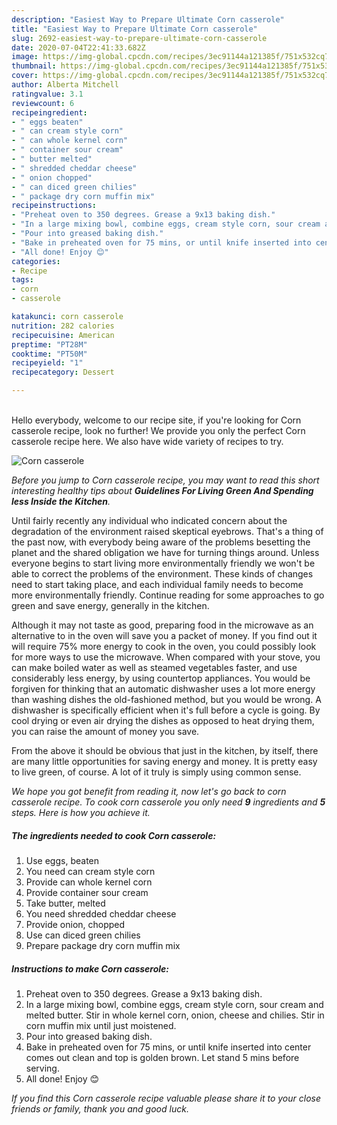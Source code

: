 ```yaml
---
description: "Easiest Way to Prepare Ultimate Corn casserole"
title: "Easiest Way to Prepare Ultimate Corn casserole"
slug: 2692-easiest-way-to-prepare-ultimate-corn-casserole
date: 2020-07-04T22:41:33.682Z
image: https://img-global.cpcdn.com/recipes/3ec91144a121385f/751x532cq70/corn-casserole-recipe-main-photo.jpg
thumbnail: https://img-global.cpcdn.com/recipes/3ec91144a121385f/751x532cq70/corn-casserole-recipe-main-photo.jpg
cover: https://img-global.cpcdn.com/recipes/3ec91144a121385f/751x532cq70/corn-casserole-recipe-main-photo.jpg
author: Alberta Mitchell
ratingvalue: 3.1
reviewcount: 6
recipeingredient:
- " eggs beaten"
- " can cream style corn"
- " can whole kernel corn"
- " container sour cream"
- " butter melted"
- " shredded cheddar cheese"
- " onion chopped"
- " can diced green chilies"
- " package dry corn muffin mix"
recipeinstructions:
- "Preheat oven to 350 degrees. Grease a 9x13 baking dish."
- "In a large mixing bowl, combine eggs, cream style corn, sour cream and melted butter. Stir in whole kernel corn, onion, cheese and chilies. Stir in corn muffin mix until just moistened."
- "Pour into greased baking dish."
- "Bake in preheated oven for 75 mins, or until knife inserted into center comes out clean and top is golden brown. Let stand 5 mins before serving."
- "All done! Enjoy 😊"
categories:
- Recipe
tags:
- corn
- casserole

katakunci: corn casserole 
nutrition: 282 calories
recipecuisine: American
preptime: "PT28M"
cooktime: "PT50M"
recipeyield: "1"
recipecategory: Dessert

---
```

<br>
Hello everybody, welcome to our recipe site, if you're looking for Corn casserole recipe, look no further! We provide you only the perfect Corn casserole recipe here. We also have wide variety of recipes to try.
<br>


![Corn casserole](https://img-global.cpcdn.com/recipes/3ec91144a121385f/751x532cq70/corn-casserole-recipe-main-photo.jpg)

<i>Before you jump to Corn casserole recipe, you may want to read this short interesting healthy tips about 
<strong>Guidelines For Living Green And Spending less Inside the Kitchen</strong>.</i>
</br>

Until fairly recently any individual who indicated concern about the degradation of the environment raised skeptical eyebrows. That's a thing of the past now, with everybody being aware of the problems besetting the planet and the shared obligation we have for turning things around. Unless everyone begins to start living more environmentally friendly we won't be able to correct the problems of the environment. These kinds of changes need to start taking place, and each individual family needs to become more environmentally friendly. Continue reading for some approaches to go green and save energy, generally in the kitchen.

Although it may not taste as good, preparing food in the microwave as an alternative to in the oven will save you a packet of money. If you find out it will require 75% more energy to cook in the oven, you could possibly look for more ways to use the microwave. When compared with your stove, you can make boiled water as well as steamed vegetables faster, and use considerably less energy, by using countertop appliances. You would be forgiven for thinking that an automatic dishwasher uses a lot more energy than washing dishes the old-fashioned method, but you would be wrong. A dishwasher is specifically efficient when it's full before a cycle is going. By cool drying or even air drying the dishes as opposed to heat drying them, you can raise the amount of money you save.

From the above it should be obvious that just in the kitchen, by itself, there are many little opportunities for saving energy and money. It is pretty easy to live green, of course. A lot of it truly is simply using common sense.


<i>We hope you got benefit from reading it, now let's go back to corn casserole recipe. To cook corn casserole you only need <strong>9</strong> ingredients and <strong>5</strong> steps. Here is how you achieve it.
</i>

##### The ingredients needed to cook Corn casserole:

1. Use  eggs, beaten
1. You need  can cream style corn
1. Provide  can whole kernel corn
1. Provide  container sour cream
1. Take  butter, melted
1. You need  shredded cheddar cheese
1. Provide  onion, chopped
1. Use  can diced green chilies
1. Prepare  package dry corn muffin mix


##### Instructions to make Corn casserole:

1. Preheat oven to 350 degrees. Grease a 9x13 baking dish.
1. In a large mixing bowl, combine eggs, cream style corn, sour cream and melted butter. Stir in whole kernel corn, onion, cheese and chilies. Stir in corn muffin mix until just moistened.
1. Pour into greased baking dish.
1. Bake in preheated oven for 75 mins, or until knife inserted into center comes out clean and top is golden brown. Let stand 5 mins before serving.
1. All done! Enjoy 😊


<i>If you find this Corn casserole recipe valuable please share it to your close friends or family, thank you and good luck.</i>
